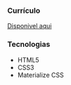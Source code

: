 ### Currículo

[Disponivel aqui](https://milenavms.github.io/curriculo/)

### Tecnologias

* HTML5
* CSS3
* Materialize CSS
